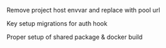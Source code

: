 Remove project host envvar and replace with pool url

Key setup migrations for auth hook

Proper setup of shared package & docker build

